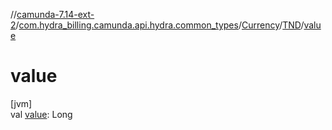 //[camunda-7.14-ext-2](../../../../index.md)/[com.hydra_billing.camunda.api.hydra.common_types](../../index.md)/[Currency](../index.md)/[TND](index.md)/[value](value.md)

# value

[jvm]\
val [value](value.md): Long
